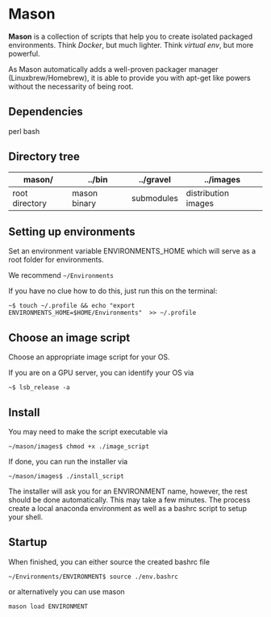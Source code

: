 # Mason

**Mason** is a collection of scripts that help you to create isolated packaged
environments. Think *Docker*, but much lighter. Think *virtual env*, but more
powerful.

As Mason automatically adds a well-proven packager manager (Linuxbrew/Homebrew),
it is able to provide you with apt-get like powers without the necessarity of being root.


## Dependencies  
perl
bash


## Directory tree

| **mason/**       | **../bin**      | **../gravel**   | **../images**       |
|------------------|-----------------|-----------------|---------------------|
| root directory   |   mason binary  | submodules      | distribution images |


## Setting up environments
Set an environment variable ENVIRONMENTS_HOME which will serve as a root folder for environments.

We recommend ```~/Environments```

If you have no clue how to do this, just run this on the terminal:

```
~$ touch ~/.profile && echo "export ENVIRONMENTS_HOME=$HOME/Environments"  >> ~/.profile
```


## Choose an image script
Choose an appropriate image script for your OS.

If you are on a GPU server, you can identify your OS via

```
~$ lsb_release -a
```


## Install
You may need to make the script executable via

```
~/mason/images$ chmod +x ./image_script
```

If done, you can run the installer via

```
~/mason/images$ ./install_script
```


The installer will ask you for an ENVIRONMENT name, however, the rest should be done automatically.
This may take a few minutes. The process create a local anaconda environment as well as a bashrc script to setup your shell.


## Startup
When finished, you can either source the created bashrc file

```
~/Environments/ENVIRONMENT$ source ./env.bashrc
```

or alternatively you can use mason

```
mason load ENVIRONMENT
```
